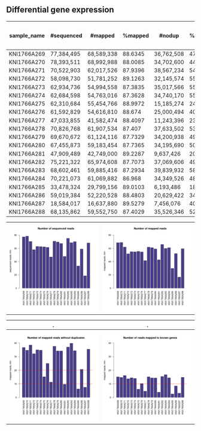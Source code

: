Differential gene expression
--------------------------------------

| sample_name | #sequenced | #mapped    | %mapped | #nodup     | %nodup  | #to_genes  | %to genes (of sequenced) | % to genes (of mapped) | % to genes (of nodup) |
| ----------- | ---------- | ---------- | ------- | ---------- | ------- | ---------- | ------- | ------- | ------- | 
| KNI1766A269 | 77,384,495 | 68,589,338 | 88.6345 | 36,762,508 | 47.5063 | 15,124,594 | 19.5447 | 22.0509 | 41.1414 |
| KNI1766A270 | 78,393,511 | 68,992,988 | 88.0085 | 34,702,600 | 44.2672 | 14,737,099 | 18.7989 | 21.3603 | 42.4668 |
| KNI1766A271 | 70,522,903 | 62,017,526 | 87.9396 | 38,567,234 | 54.6875 | 16,089,732 | 22.8149 | 25.9438 | 41.7187 |
| KNI1766A272 | 58,098,730 | 51,781,252 | 89.1263 | 32,145,574 | 55.3292 | 13,698,577 | 23.5781 | 26.4547 | 42.6142 |
| KNI1766A273 | 62,934,736 | 54,994,558 | 87.3835 | 35,017,566 | 55.6411 | 14,444,459 | 22.9515 | 26.2653 | 41.2492 |
| KNI1766A274 | 62,684,598 | 54,763,016 | 87.3628 | 34,740,170 | 55.4206 | 13,931,958 | 22.2255 | 25.4405 | 40.1033 |
| KNI1766A275 | 62,310,684 | 55,454,766 | 88.9972 | 15,185,274 | 24.3703 |  6,036,136 | 9.68716 | 10.8848 | 39.7499 |
| KNI1766A276 | 61,592,829 | 54,616,810 | 88.674  | 25,000,494 | 40.5899 | 10,183,233 | 16.5331 | 18.6449 | 40.7321 |
| KNI1766A277 | 47,033,855 | 41,582,474 | 88.4097 | 11,243,396 | 23.9049 |  4,559,628 | 9.69435 | 10.9653 | 40.5538 |
| KNI1766A278 | 70,826,768 | 61,907,534 | 87.407  | 37,633,502 | 53.1346 | 15,135,376 | 21.3696 | 24.4484 | 40.2178 |
| KNI1766A279 | 69,670,672 | 61,124,116 | 87.7329 | 34,200,938 | 49.0894 | 14,335,152 | 20.5756 | 23.4525 | 41.9145 |
| KNI1766A280 | 67,455,873 | 59,183,454 | 87.7365 | 34,195,690 | 50.6934 | 14,296,307 | 21.1936 | 24.1559 | 41.8073 |
| KNI1766A281 | 47,909,489 | 42,749,000 | 89.2287 |  9,637,426 | 20.1159 |  3,836,552 | 8.00792 | 8.9746  | 39.8089 |
| KNI1766A282 | 75,221,322 | 65,974,608 | 87.7073 | 37,069,606 | 49.2807 | 15,421,122 | 20.501  | 23.3743 | 41.6004 |
| KNI1766A283 | 68,602,461 | 59,885,416 | 87.2934 | 39,839,932 | 58.0736 | 16,705,726 | 24.3515 | 27.8962 | 41.9321 |
| KNI1766A284 | 70,221,073 | 61,069,882 | 86.968  | 34,349,526 | 48.9163 | 14,419,124 | 20.5339 | 23.6109 | 41.9777 |
| KNI1766A285 | 33,478,324 | 29,799,156 | 89.0103 |  6,193,486 | 18.5    |  2,516,499 | 7.5168  | 8.44487 | 40.6314 |
| KNI1766A286 | 59,019,384 | 52,220,528 | 88.4803 | 20,629,422 | 34.9536 |  8,405,998 | 14.2428 | 16.0971 | 40.7476 |
| KNI1766A287 | 18,584,017 | 16,637,880 | 89.5279 |  7,456,076 | 40.1209 |  3,103,098 | 16.6977 | 18.6508 | 41.6184 |
| KNI1766A288 | 68,135,862 | 59,552,750 | 87.4029 | 35,526,346 | 52.1405 | 14,774,379 | 21.6837 | 24.8089 | 41.5871 |


|    |    |
| -- | -- |
| ![alt text](https://github.com/jknightlab/hussein_rnaseq/blob/master/rna_sequenced.png)   |  ![alt text](https://github.com/jknightlab/hussein_rnaseq/blob/master/rna_mapped.png)  |


| .  | .  |
| -- | -- |
|  |  |
| ![alt text](https://github.com/jknightlab/hussein_rnaseq/blob/master/rna_mapped_nodup.png) | ![alt text](https://github.com/jknightlab/hussein_rnaseq/blob/master/rna_mapped_to_genes.png) |





